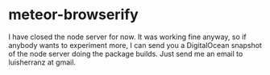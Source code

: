 # meteor-browserify

I have closed the node server for now. It was working fine anyway, so if anybody wants to experiment more, I can send you a DigitalOcean snapshot of the node server doing the package builds. Just send me an email to luisherranz at gmail.
